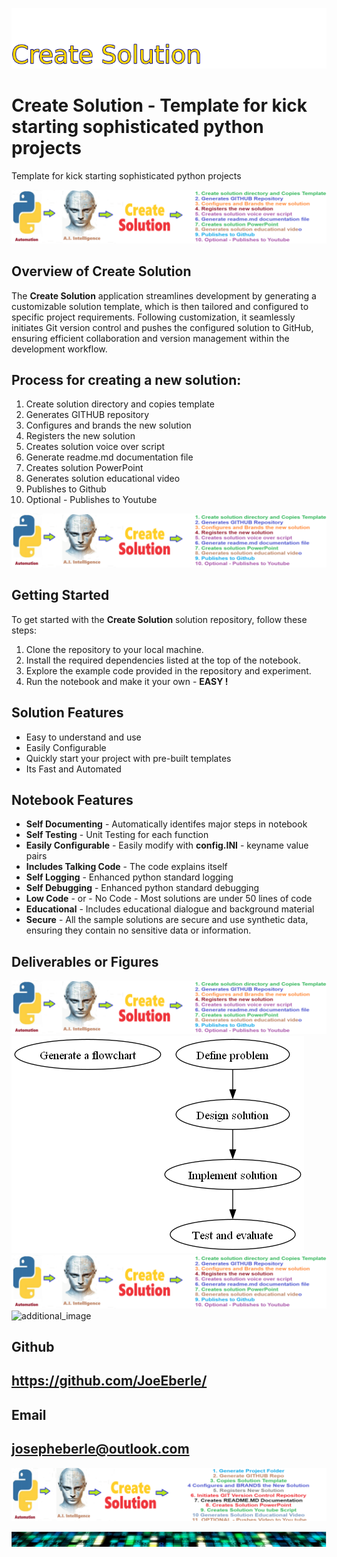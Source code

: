 
![Image image_filename](solution_sign.png)

# Create Solution - Template for kick starting sophisticated python projects 
Template for kick starting sophisticated python projects 

![Image image_filename](code.png)

## Overview of Create Solution 
The **Create Solution** application streamlines development by generating a customizable solution template, which is then tailored and configured to specific project requirements. Following customization, it seamlessly initiates Git version control and pushes the configured solution to GitHub, ensuring efficient collaboration and version management within the development workflow.

## Process for creating a new solution: 
1. Create solution directory and copies template
2. Generates GITHUB repository 
3. Configures and brands the new solution 
4. Registers the new solution 
5. Creates solution voice over script
6. Generate readme.md documentation file  
7. Creates solution PowerPoint 
8. Generates solution educational video  
9. Publishes to Github
10. Optional - Publishes to Youtube

![Image image_filename](sample.png)

## Getting Started
To get started with the **Create Solution** solution repository, follow these steps:
1. Clone the repository to your local machine.
2. Install the required dependencies listed at the top of the notebook.
3. Explore the example code provided in the repository and experiment.
4. Run the notebook and make it your own - **EASY !**
    
## Solution Features
- Easy to understand and use  
- Easily Configurable 
- Quickly start your project with pre-built templates
- Its Fast and Automated

## Notebook Features
- **Self Documenting** - Automatically identifes major steps in notebook 
- **Self Testing** - Unit Testing for each function
- **Easily Configurable** - Easily modify with **config.INI** - keyname value pairs
- **Includes Talking Code** - The code explains itself 
- **Self Logging** - Enhanced python standard logging   
- **Self Debugging** - Enhanced python standard debugging
- **Low Code** - or - No Code  - Most solutions are under 50 lines of code
- **Educational** - Includes educational dialogue and background material
- **Secure** - All the sample solutions are secure and use synthetic data, ensuring they contain no sensitive data or information.
    
## Deliverables or Figures
 ![additional_image](create_solution.png)  <br>![additional_image](flowchart.png.png)  <br>![additional_image](solution_template.png)  <br>![additional_image](sample-checkpoint.png)  <br>
    

## Github    
## https://github.com/JoeEberle/ 

## Email 
## josepheberle@outlook.com 

    
![Developer](developer.png)

![Brand](brand.png)
    